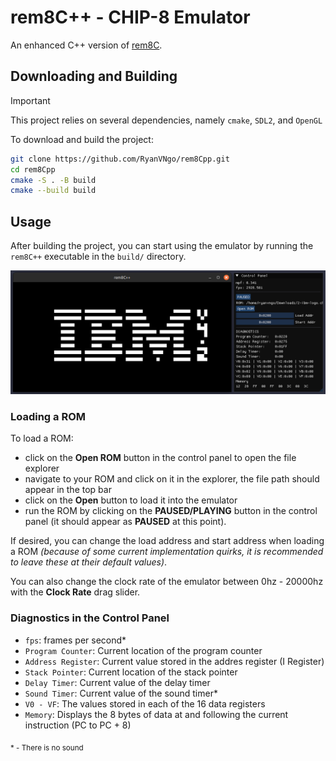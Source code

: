 # rem8C++ - CHIP-8 Emulator

An enhanced C++ version of [rem8C](https://github.com/RyanVNgo/rem8C).

## Downloading and Building
> [!IMPORTANT]
> This project relies on several dependencies, namely `cmake`, `SDL2`, and `OpenGL`

To download and build the project:
```sh
git clone https://github.com/RyanVNgo/rem8Cpp.git
cd rem8Cpp
cmake -S . -B build
cmake --build build
```

## Usage
After building the project, you can start using the emulator by running the `rem8C++` executable in the `build/` directory.

![IBM Test](images/IBM_test.png)

### Loading a ROM
To load a ROM:
- click on the **Open ROM** button in the control panel to open the file explorer
- navigate to your ROM and click on it in the explorer, the file path should appear in the top bar
- click on the **Open** button to load it into the emulator
- run the ROM by clicking on the **PAUSED/PLAYING** button in the control panel (it should appear as **PAUSED** at this point).

If desired, you can change the load address and start address when loading a ROM *(because of some current implementation quirks,
it is recommended to leave these at their default values)*.

You can also change the clock rate of the emulator between 0hz - 20000hz with the **Clock Rate** drag slider.


### Diagnostics in the Control Panel
- `fps`: frames per second*
- `Program Counter`: Current location of the program counter
- `Address Register`: Current value stored in the addres register (I Register)
- `Stack Pointer`: Current location of the stack pointer
- `Delay Timer`: Current value of the delay timer
- `Sound Timer`: Current value of the sound timer*
- `V0 - VF`: The values stored in each of the 16 data registers
- `Memory`: Displays the 8 bytes of data at and following the current instruction (PC to PC + 8)

<sub>
 * - There is no sound
</sub>
